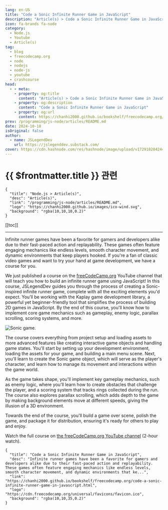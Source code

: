 ```yaml
---
lang: en-US
title: "Code a Sonic Infinite Runner Game in JavaScript"
description: "Article(s) > Code a Sonic Infinite Runner Game in JavaScript"
icon: fa-brands fa-node
category:
  - Node.js
  - Youtube
  - Article(s)
tag:
  - blog
  - freecodecamp.org
  - node
  - nodejs
  - node-js
  - youtube
  - crashcourse
head:
  - - meta:
    - property: og:title
      content: "Article(s) > Code a Sonic Infinite Runner Game in JavaScript"
    - property: og:description
      content: "Code a Sonic Infinite Runner Game in JavaScript"
    - property: og:url
      content: https://chanhi2000.github.io/bookshelf/freecodecamp.org/code-a-sonic-infinite-runner-game-in-javascript.html
prev: /programming/js-node/articles/README.md
date: 2024-10-18
isOriginal: false
author:
  - name: JSLegendDev
    url: https://jslegenddev.substack.com/
cover: https://cdn.hashnode.com/res/hashnode/image/upload/v1729182842440/b8ec758a-735c-4e23-84c5-aaf15ec7bf75.png
---
```


# {{ $frontmatter.title }} 관련

```component VPCard
{
  "title": "Node.js > Article(s)",
  "desc": "Article(s)",
  "link": "/programming/js-node/articles/README.md",
  "logo": "https://chanhi2000.github.io/images/ico-wind.svg",
  "background": "rgba(10,10,10,0.2)"
}
```

[[toc]]

---

<SiteInfo
  name="Code a Sonic Infinite Runner Game in JavaScript"
  desc="Infinite runner games have been a favorite for gamers and developers alike due to their fast-paced action and replayability. These games often feature engaging mechanics like endless levels, smooth character movement, and dynamic environments that ke..."
  url="https://freecodecamp.org/news/code-a-sonic-infinite-runner-game-in-javascript"
  logo="https://cdn.freecodecamp.org/universal/favicons/favicon.ico"
  preview="https://cdn.hashnode.com/res/hashnode/image/upload/v1729182842440/b8ec758a-735c-4e23-84c5-aaf15ec7bf75.png"/>

Infinite runner games have been a favorite for gamers and developers alike due to their fast-paced action and replayability. These games often feature engaging mechanics like endless levels, smooth character movement, and dynamic environments that keep players hooked. If you're a fan of classic video games and want to try your hand at game development, we have a course for you.

We just published a course on the [<FontIcon icon="fa-brands fa-free-code-camp"/>freeCodeCamp.org](http://freeCodeCamp.org) YouTube channel that will teach you how to build an infinite runner game using JavaScript! In this course, JSLegendDev guides you through the process of creating a Sonic-inspired infinite runner game, complete with all the exciting elements you'd expect. You’ll be working with the Kaplay game development library, a powerful yet beginner-friendly tool that simplifies the process of building 2D games in JavaScript. By the end of this course, you'll know how to implement core game mechanics such as gameplay, enemy logic, parallax scrolling, scoring systems, and more.

![Sonic game.](https://cdn.hashnode.com/res/hashnode/image/upload/v1729183762973/712fe20b-2c35-496f-8482-6ab228523fa5.gif)

The course covers everything from project setup and loading assets to more advanced features like creating interactive game objects and handling game states. You'll start by setting up your development environment, loading the assets for your game, and building a main menu scene. Next, you'll learn to create the Sonic game object, which will serve as the player's character, and learn how to manage its movement and interactions within the game world.

As the game takes shape, you'll implement key gameplay mechanics, such as enemy logic, where you'll learn how to create obstacles that challenge the player, and a scoring system that tracks rings collected during the run. The course also explores parallax scrolling, which adds depth to the game by making background elements move at different speeds, giving the illusion of a 3D environment.

Towards the end of the course, you'll build a game over scene, polish the game, and package it for distribution, ensuring it's ready for others to play and enjoy.

Watch the full course on [<FontIcon icon="fa-brands fa-youtube"/>the freeCodeCamp.org YouTube channel](https://youtu.be/EmMO0yQ7eeY) (2-hour watch).

<VidStack src="youtube/EmMO0yQ7eeY" />

<!-- TODO: add ARTICLE CARD -->
```component VPCard
{
  "title": "Code a Sonic Infinite Runner Game in JavaScript",
  "desc": "Infinite runner games have been a favorite for gamers and developers alike due to their fast-paced action and replayability. These games often feature engaging mechanics like endless levels, smooth character movement, and dynamic environments that ke...",
  "link": "https://chanhi2000.github.io/bookshelf/freecodecamp.org/code-a-sonic-infinite-runner-game-in-javascript.html",
  "logo": "https://cdn.freecodecamp.org/universal/favicons/favicon.ico",
  "background": "rgba(10,10,35,0.2)"
}
```
